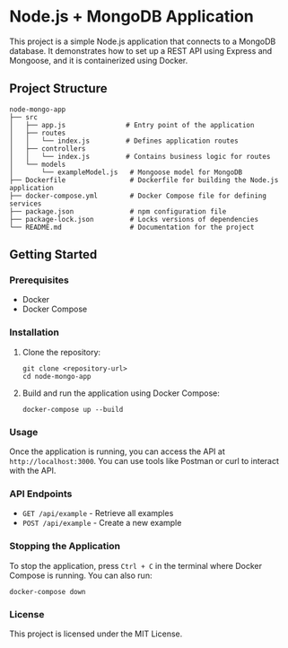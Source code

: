 # Node.js + MongoDB Application

This project is a simple Node.js application that connects to a MongoDB database. It demonstrates how to set up a REST API using Express and Mongoose, and it is containerized using Docker.

## Project Structure

```
node-mongo-app
├── src
│   ├── app.js               # Entry point of the application
│   ├── routes
│   │   └── index.js         # Defines application routes
│   ├── controllers
│   │   └── index.js         # Contains business logic for routes
│   └── models
│       └── exampleModel.js   # Mongoose model for MongoDB
├── Dockerfile                # Dockerfile for building the Node.js application
├── docker-compose.yml        # Docker Compose file for defining services
├── package.json              # npm configuration file
├── package-lock.json         # Locks versions of dependencies
└── README.md                 # Documentation for the project
```

## Getting Started

### Prerequisites

- Docker
- Docker Compose

### Installation

1. Clone the repository:

   ```
   git clone <repository-url>
   cd node-mongo-app
   ```

2. Build and run the application using Docker Compose:

   ```
   docker-compose up --build
   ```

### Usage

Once the application is running, you can access the API at `http://localhost:3000`. You can use tools like Postman or curl to interact with the API.

### API Endpoints

- `GET /api/example` - Retrieve all examples
- `POST /api/example` - Create a new example

### Stopping the Application

To stop the application, press `Ctrl + C` in the terminal where Docker Compose is running. You can also run:

```
docker-compose down
```

### License

This project is licensed under the MIT License.